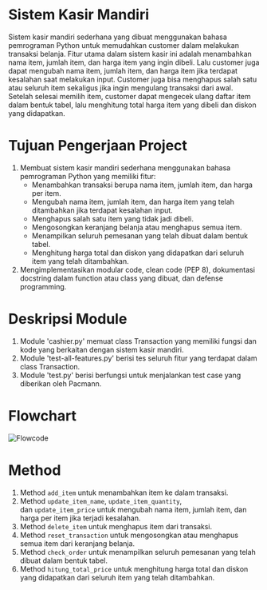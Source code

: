 # Sistem Kasir Mandiri
Sistem kasir mandiri sederhana yang dibuat menggunakan bahasa pemrograman Python untuk memudahkan customer dalam melakukan transaksi belanja. Fitur utama dalam sistem kasir ini adalah menambahkan nama item, jumlah item, dan harga item yang ingin dibeli. Lalu customer juga dapat mengubah nama item, jumlah item, dan harga item jika terdapat kesalahan saat melakukan input. Customer juga bisa menghapus salah satu atau seluruh item sekaligus jika ingin mengulang transaksi dari awal. Setelah selesai memilih item, customer dapat mengecek ulang daftar item dalam bentuk tabel, lalu menghitung total harga item yang dibeli dan diskon yang didapatkan.

# Tujuan Pengerjaan Project
1. Membuat sistem kasir mandiri sederhana menggunakan bahasa pemrograman Python yang memiliki fitur:
    - Menambahkan transaksi berupa nama item, jumlah item, dan harga per item.
    - Mengubah nama item, jumlah item, dan harga item yang telah ditambahkan jika terdapat kesalahan input.
    - Menghapus salah satu item yang tidak jadi dibeli.
    - Mengosongkan keranjang belanja atau menghapus semua item.
    - Menampilkan seluruh pemesanan yang telah dibuat dalam bentuk tabel.
    - Menghitung harga total dan diskon yang didapatkan dari seluruh item yang telah ditambahkan.
2. Mengimplementasikan modular code, clean code (PEP 8), dokumentasi docstring dalam function atau class yang dibuat, dan defense programming.

# Deskripsi Module
1. Module 'cashier.py' memuat class Transaction yang memiliki fungsi dan kode yang berkaitan dengan sistem kasir mandiri.
2. Module 'test-all-features.py' berisi tes seluruh fitur yang terdapat dalam class Transaction.
3. Module 'test.py' berisi berfungsi untuk menjalankan test case yang diberikan oleh Pacmann.

# Flowchart
![Flowcode](https://user-images.githubusercontent.com/123977443/218324598-a08575eb-0b67-44d4-b3f4-7efbdd300c95.jpg)

# Method
1. Method `add_item` untuk menambahkan item ke dalam transaksi.
4. Method `update_item_name`, `update_item_quantity`, dan `update_item_price` untuk mengubah nama item, jumlah item, dan harga per item jika terjadi kesalahan.
5. Method `delete_item` untuk menghapus item dari transaksi.
6. Method `reset_transaction` untuk mengosongkan atau menghapus semua item dari keranjang belanja.
7. Method `check_order` untuk menampilkan seluruh pemesanan yang telah dibuat dalam bentuk tabel.
8. Method `hitung_total_price` untuk menghitung harga total dan diskon yang didapatkan dari seluruh item yang telah ditambahkan.
